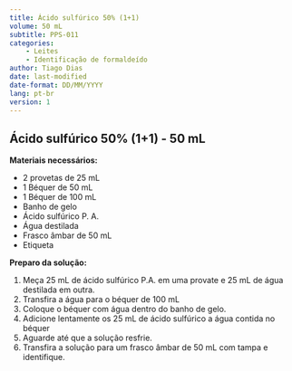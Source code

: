 ```yaml
---
title: Ácido sulfúrico 50% (1+1)
volume: 50 mL
subtitle: PPS-011
categories:
    - Leites
    - Identificação de formaldeído
author: Tiago Dias
date: last-modified
date-format: DD/MM/YYYY
lang: pt-br
version: 1
---
```


## Ácido sulfúrico 50% (1+1) - 50 mL

**Materiais necessários:**

- 2 provetas de 25 mL
- 1 Béquer de 50 mL
- 1 Béquer de 100 mL
- Banho de gelo
- Ácido sulfúrico P. A.
- Água destilada
- Frasco âmbar de 50 mL
- Etiqueta

**Preparo da solução:**

1. Meça 25 mL de ácido sulfúrico P.A. em uma provate e 25 mL de água destilada em outra.
2. Transfira a água para o béquer de 100 mL
3. Coloque o béquer com água dentro do banho de gelo.
4. Adicione lentamente os 25 mL de ácido sulfúrico a água contida no béquer
5. Aguarde até que a solução resfrie.
6. Transfira a solução para um frasco âmbar de 50 mL com tampa e identifique.
